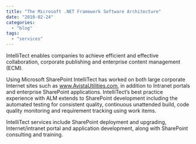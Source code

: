 ```yaml
---
title: "The Microsoft .NET Framework Software Architecture"
date: "2010-02-24"
categories: 
  - "blog"
tags: 
  - "services"
---
```


IntelliTect enables companies to achieve efficient and effective collaboration, corporate publishing and enterprise content management (ECM).

Using Microsoft SharePoint IntelliTect has worked on both large corporate Internet sites such as www.AvistaUtilities.com, in addition to Intranet portals and enterprise SharePoint applications. IntelliTect’s best practice experience with ALM extends to SharePoint development including the automated testing for consistent quality, continuous unattended build, code quality monitoring and requirement tracking using work items.

IntelliTect services include SharePoint deployment and upgrading, Internet/intranet portal and application development, along with SharePoint consulting and training.
